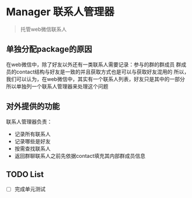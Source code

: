 # Manager 联系人管理器

> 托管web微信联系人

## 单独分配package的原因

在web微信中，除了好友以外还有一类联系人需要记录：参与的群的群成员
群成员的contact结构与好友是一致的并且获取方式也是可以与获取好友混用的
所以，我们可以认为，在web微信中，其实有一个联系人列表，好友只是其中的一部分
所以单独列一个联系人管理器来处理这个问题

## 对外提供的功能

联系人管理器负责：
- 记录所有联系人
- 记录哪些是好友
- 按需查找联系人
- 返回群聊联系人之前先依据contact填充其内部群成员信息

## TODO List

- [  ] 完成单元测试
